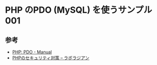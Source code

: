PHP のPDO (MySQL) を使うサンプル001
===================

参考
-------

- [PHP: PDO - Manual](http://php.net/manual/ja/book.pdo.php)
- [PHPのセキュリティ対策 – ラボラジアン](https://laboradian.com/sec-php/#3_SQL)

